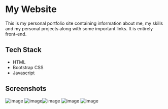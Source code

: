 
# My Website

This is my personal portfolio site containing information about me, my skills and my personal projects along with some important links. It is entirely front-end.



## Tech Stack

- HTML
- Bootstrap CSS
- Javascript


## Screenshots


![image](https://user-images.githubusercontent.com/66234920/178415677-eb8a5f36-383b-4388-86d0-b3bed3a9a4d9.png)
![image](https://user-images.githubusercontent.com/66234920/178415749-185b9131-a516-4d26-9429-94ea92c123f4.png)![image](https://user-images.githubusercontent.com/66234920/178415805-dc7d54de-6a4c-4774-8c6d-14c8f0526484.png)
![image](https://user-images.githubusercontent.com/66234920/178415898-a3fc4152-3c0f-4f01-88f9-ec0c65913185.png)
![image](https://user-images.githubusercontent.com/66234920/178415957-8946d611-2b93-4320-8216-cdb165a2b458.png)

